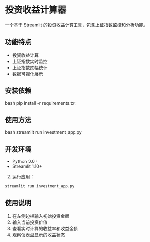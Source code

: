 # 投资收益计算器

一个基于 Streamlit 的投资收益计算工具，包含上证指数监控和分析功能。

## 功能特点

- 投资收益计算
- 上证指数实时监控
- 上证指数跌幅统计
- 数据可视化展示

## 安装依赖

bash
pip install -r requirements.txt

## 使用方法

bash
streamlit run investment_app.py


## 开发环境

- Python 3.8+
- Streamlit 1.10+

2. 运行应用：
```bash
streamlit run investment_app.py
```

## 使用说明

1. 在左侧边栏输入初始投资金额
2. 输入当前投资价值
3. 查看实时计算的收益率和收益金额
4. 观察仪表盘显示的收益状态
